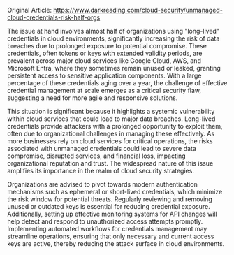 Original Article: https://www.darkreading.com/cloud-security/unmanaged-cloud-credentials-risk-half-orgs

The issue at hand involves almost half of organizations using "long-lived" credentials in cloud environments, significantly increasing the risk of data breaches due to prolonged exposure to potential compromise. These credentials, often tokens or keys with extended validity periods, are prevalent across major cloud services like Google Cloud, AWS, and Microsoft Entra, where they sometimes remain unused or leaked, granting persistent access to sensitive application components. With a large percentage of these credentials aging over a year, the challenge of effective credential management at scale emerges as a critical security flaw, suggesting a need for more agile and responsive solutions.

This situation is significant because it highlights a systemic vulnerability within cloud services that could lead to major data breaches. Long-lived credentials provide attackers with a prolonged opportunity to exploit them, often due to organizational challenges in managing these effectively. As more businesses rely on cloud services for critical operations, the risks associated with unmanaged credentials could lead to severe data compromise, disrupted services, and financial loss, impacting organizational reputation and trust. The widespread nature of this issue amplifies its importance in the realm of cloud security strategies.

Organizations are advised to pivot towards modern authentication mechanisms such as ephemeral or short-lived credentials, which minimize the risk window for potential threats. Regularly reviewing and removing unused or outdated keys is essential for reducing credential exposure. Additionally, setting up effective monitoring systems for API changes will help detect and respond to unauthorized access attempts promptly. Implementing automated workflows for credentials management may streamline operations, ensuring that only necessary and current access keys are active, thereby reducing the attack surface in cloud environments.